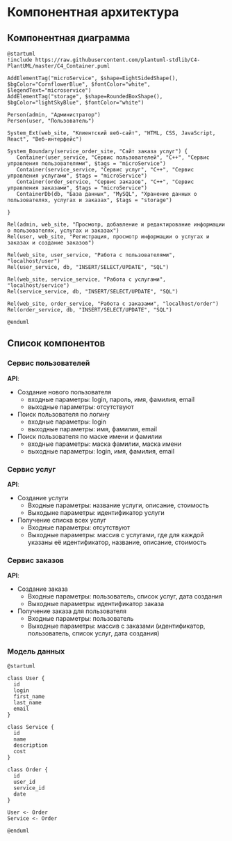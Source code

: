 # Компонентная архитектура
## Компонентная диаграмма

```plantuml
@startuml
!include https://raw.githubusercontent.com/plantuml-stdlib/C4-PlantUML/master/C4_Container.puml

AddElementTag("microService", $shape=EightSidedShape(), $bgColor="CornflowerBlue", $fontColor="white", $legendText="microservice")
AddElementTag("storage", $shape=RoundedBoxShape(), $bgColor="lightSkyBlue", $fontColor="white")

Person(admin, "Администратор")
Person(user, "Пользователь")

System_Ext(web_site, "Клиентский веб-сайт", "HTML, CSS, JavaScript, React", "Веб-интерфейс")

System_Boundary(service_order_site, "Сайт заказа услуг") {
   Container(user_service, "Сервис пользователей", "C++", "Сервис управления пользователями", $tags = "microService")    
   Container(service_service, "Сервис услуг", "C++", "Сервис управления услугами", $tags = "microService") 
   Container(order_service, "Сервис заказов", "C++", "Сервис управления заказами", $tags = "microService")   
   ContainerDb(db, "База данных", "MySQL", "Хранение данных о пользователях, услугах и заказах", $tags = "storage")
   
}

Rel(admin, web_site, "Просмотр, добавление и редактирование информации о пользователях, услугах и заказах")
Rel(user, web_site, "Регистрация, просмотр информации о услугах и заказах и создание заказов")

Rel(web_site, user_service, "Работа с пользователями", "localhost/user")
Rel(user_service, db, "INSERT/SELECT/UPDATE", "SQL")

Rel(web_site, service_service, "Работа с услугами", "localhost/service")
Rel(service_service, db, "INSERT/SELECT/UPDATE", "SQL")

Rel(web_site, order_service, "Работа с заказами", "localhost/order")
Rel(order_service, db, "INSERT/SELECT/UPDATE", "SQL")

@enduml
```
## Список компонентов  

### Сервис пользователей
**API**:
-	Создание нового пользователя
      - входные параметры: login, пароль, имя, фамилия, email
      - выходные параметры: отсутствуют
-	Поиск пользователя по логину
     - входные параметры:  login
     - выходные параметры: имя, фамилия, email
-	Поиск пользователя по маске имени и фамилии
     - входные параметры: маска фамилии, маска имени
     - выходные параметры: login, имя, фамилия, email

### Сервис услуг
**API**:
- Создание услуги
  - Входные параметры: название услуги, описание, стоимость
  - Выходыне параметры: идентификатор услуги
- Получение списка всех услуг
  - Входные параметры: отсутствуют
  - Выходные параметры: массив с услугами, где для каждой указаны её идентификатор, название, описание, стоимость

### Сервис заказов
**API**:
- Создание заказа
  - Входные параметры: пользователь, список услуг, дата создания
  - Выходные параметры: идентификатор заказа
- Получение заказа для пользователя
  - Входные параметры: пользователь
  - Выходные параметры: массив с заказами (идентификатор, пользователь, список услуг, дата создания)

### Модель данных
```puml
@startuml

class User {
  id
  login
  first_name
  last_name
  email
}

class Service {
  id
  name
  description
  cost
}

class Order {
  id
  user_id
  service_id
  date
}

User <- Order
Service <- Order

@enduml
```
